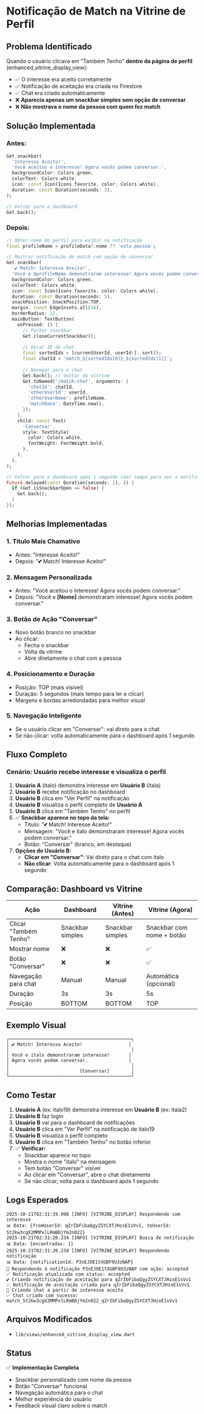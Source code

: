 # Notificação de Match na Vitrine de Perfil

## Problema Identificado

Quando o usuário clicava em "Também Tenho" **dentro da página de perfil** (enhanced_vitrine_display_view):
- ✅ O interesse era aceito corretamente
- ✅ Notificação de aceitação era criada no Firestore
- ✅ Chat era criado automaticamente
- ❌ **Aparecia apenas um snackbar simples sem opção de conversar**
- ❌ **Não mostrava o nome da pessoa com quem fez match**

## Solução Implementada

### Antes:
```dart
Get.snackbar(
  'Interesse Aceito!',
  'Você aceitou o interesse! Agora vocês podem conversar.',
  backgroundColor: Colors.green,
  colorText: Colors.white,
  icon: const Icon(Icons.favorite, color: Colors.white),
  duration: const Duration(seconds: 3),
);

// Voltar para o dashboard
Get.back();
```

### Depois:
```dart
// Obter nome do perfil para exibir na notificação
final profileName = profileData?.nome ?? 'esta pessoa';

// Mostrar notificação de match com opção de conversar
Get.snackbar(
  '💕 Match! Interesse Aceito!',
  'Você e $profileName demonstraram interesse! Agora vocês podem conversar.',
  backgroundColor: Colors.green,
  colorText: Colors.white,
  icon: const Icon(Icons.favorite, color: Colors.white),
  duration: const Duration(seconds: 5),
  snackPosition: SnackPosition.TOP,
  margin: const EdgeInsets.all(16),
  borderRadius: 12,
  mainButton: TextButton(
    onPressed: () {
      // Fechar snackbar
      Get.closeCurrentSnackbar();
      
      // Gerar ID do chat
      final sortedIds = [currentUserId, userId!]..sort();
      final chatId = 'match_${sortedIds[0]}_${sortedIds[1]}';
      
      // Navegar para o chat
      Get.back(); // Voltar da vitrine
      Get.toNamed('/match-chat', arguments: {
        'chatId': chatId,
        'otherUserId': userId,
        'otherUserName': profileName,
        'matchDate': DateTime.now(),
      });
    },
    child: const Text(
      'Conversar',
      style: TextStyle(
        color: Colors.white,
        fontWeight: FontWeight.bold,
      ),
    ),
  ),
);

// Voltar para o dashboard após 1 segundo (dar tempo para ver a notificação)
Future.delayed(const Duration(seconds: 1), () {
  if (Get.isSnackbarOpen == false) {
    Get.back();
  }
});
```

## Melhorias Implementadas

### 1. **Título Mais Chamativo**
- Antes: "Interesse Aceito!"
- Depois: "💕 Match! Interesse Aceito!"

### 2. **Mensagem Personalizada**
- Antes: "Você aceitou o interesse! Agora vocês podem conversar."
- Depois: "Você e **[Nome]** demonstraram interesse! Agora vocês podem conversar."

### 3. **Botão de Ação "Conversar"**
- Novo botão branco no snackbar
- Ao clicar:
  - Fecha o snackbar
  - Volta da vitrine
  - Abre diretamente o chat com a pessoa

### 4. **Posicionamento e Duração**
- Posição: TOP (mais visível)
- Duração: 5 segundos (mais tempo para ler e clicar)
- Margens e bordas arredondadas para melhor visual

### 5. **Navegação Inteligente**
- Se o usuário clicar em "Conversar": vai direto para o chat
- Se não clicar: volta automaticamente para o dashboard após 1 segundo

## Fluxo Completo

### Cenário: Usuário recebe interesse e visualiza o perfil

1. **Usuário A** (italo) demonstra interesse em **Usuário B** (itala)
2. **Usuário B** recebe notificação no dashboard
3. **Usuário B** clica em "Ver Perfil" na notificação
4. **Usuário B** visualiza o perfil completo de **Usuário A**
5. **Usuário B** clica em "Também Tenho" no perfil
6. ✅ **Snackbar aparece no topo da tela:**
   - Título: "💕 Match! Interesse Aceito!"
   - Mensagem: "Você e italo demonstraram interesse! Agora vocês podem conversar."
   - Botão: "Conversar" (branco, em destaque)
7. **Opções do Usuário B:**
   - **Clicar em "Conversar"**: Vai direto para o chat com italo
   - **Não clicar**: Volta automaticamente para o dashboard após 1 segundo

## Comparação: Dashboard vs Vitrine

| Ação | Dashboard | Vitrine (Antes) | Vitrine (Agora) |
|------|-----------|-----------------|-----------------|
| Clicar "Também Tenho" | Snackbar simples | Snackbar simples | Snackbar com nome + botão |
| Mostrar nome | ❌ | ❌ | ✅ |
| Botão "Conversar" | ❌ | ❌ | ✅ |
| Navegação para chat | Manual | Manual | Automática (opcional) |
| Duração | 3s | 3s | 5s |
| Posição | BOTTOM | BOTTOM | TOP |

## Exemplo Visual

```
┌─────────────────────────────────────────────┐
│ 💕 Match! Interesse Aceito!                 │
│                                             │
│ Você e italo demonstraram interesse!       │
│ Agora vocês podem conversar.               │
│                                             │
│                          [Conversar]        │
└─────────────────────────────────────────────┘
```

## Como Testar

1. **Usuário A** (ex: italo19) demonstra interesse em **Usuário B** (ex: itala2)
2. **Usuário B** faz login
3. **Usuário B** vai para o dashboard de notificações
4. **Usuário B** clica em "Ver Perfil" na notificação de italo19
5. **Usuário B** visualiza o perfil completo
6. **Usuário B** clica em "Também Tenho" no botão inferior
7. ✅ **Verificar:**
   - Snackbar aparece no topo
   - Mostra o nome "italo" na mensagem
   - Tem botão "Conversar" visível
   - Ao clicar em "Conversar", abre o chat diretamente
   - Se não clicar, volta para o dashboard após 1 segundo

## Logs Esperados

```
2025-10-21T02:31:19.998 [INFO] [VITRINE_DISPLAY] Respondendo com interesse
📊 Data: {fromUserId: qZrIbFibaQgyZSYCXTJHzxE1sVv1, toUserId: St2kw3cgX2MMPxlLRmBDjYm2nO22}
2025-10-21T02:31:20.234 [INFO] [VITRINE_DISPLAY] Busca de notificação
📊 Data: {encontradas: 1}
2025-10-21T02:31:20.234 [INFO] [VITRINE_DISPLAY] Respondendo notificação
📊 Data: {notificationId: P3nEJOE1tXGBF9U3zNAP}
💬 Respondendo à notificação P3nEJOE1tXGBF9U3zNAP com ação: accepted
✅ Notificação atualizada com status: accepted
💕 Criando notificação de aceitação para qZrIbFibaQgyZSYCXTJHzxE1sVv1
✅ Notificação de aceitação criada para qZrIbFibaQgyZSYCXTJHzxE1sVv1
🚀 Criando chat a partir de interesse aceito
✅ Chat criado com sucesso: match_St2kw3cgX2MMPxlLRmBDjYm2nO22_qZrIbFibaQgyZSYCXTJHzxE1sVv1
```

## Arquivos Modificados

- `lib/views/enhanced_vitrine_display_view.dart`

## Status

✅ **Implementação Completa**
- Snackbar personalizado com nome da pessoa
- Botão "Conversar" funcional
- Navegação automática para o chat
- Melhor experiência do usuário
- Feedback visual claro sobre o match
